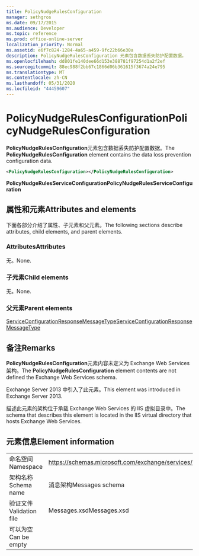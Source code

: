 ```yaml
---
title: PolicyNudgeRulesConfiguration
manager: sethgros
ms.date: 09/17/2015
ms.audience: Developer
ms.topic: reference
ms.prod: office-online-server
localization_priority: Normal
ms.assetid: e6f7c824-1284-4a65-a459-9fc22b66e30a
description: PolicyNudgeRulesConfiguration 元素包含数据丢失防护配置数据。
ms.openlocfilehash: dd801fe140dee66d153e388781f97254d1a2f2ef
ms.sourcegitcommit: 88ec988f2bb67c1866d06b361615f3674a24e795
ms.translationtype: MT
ms.contentlocale: zh-CN
ms.lasthandoff: 05/31/2020
ms.locfileid: "44459607"
---
```

# <a name="policynudgerulesconfiguration"></a><span data-ttu-id="86005-103">PolicyNudgeRulesConfiguration</span><span class="sxs-lookup"><span data-stu-id="86005-103">PolicyNudgeRulesConfiguration</span></span>

<span data-ttu-id="86005-104">**PolicyNudgeRulesConfiguration**元素包含数据丢失防护配置数据。</span><span class="sxs-lookup"><span data-stu-id="86005-104">The **PolicyNudgeRulesConfiguration** element contains the data loss prevention configuration data.</span></span> 
  
```XML
<PolicyNudgeRulesConfiguration></PolicyNudgeRulesConfiguration>
```

 <span data-ttu-id="86005-105">**PolicyNudgeRulesServiceConfiguration**</span><span class="sxs-lookup"><span data-stu-id="86005-105">**PolicyNudgeRulesServiceConfiguration**</span></span>
## <a name="attributes-and-elements"></a><span data-ttu-id="86005-106">属性和元素</span><span class="sxs-lookup"><span data-stu-id="86005-106">Attributes and elements</span></span>

<span data-ttu-id="86005-107">下面各部分介绍了属性、子元素和父元素。</span><span class="sxs-lookup"><span data-stu-id="86005-107">The following sections describe attributes, child elements, and parent elements.</span></span>
  
### <a name="attributes"></a><span data-ttu-id="86005-108">Attributes</span><span class="sxs-lookup"><span data-stu-id="86005-108">Attributes</span></span>

<span data-ttu-id="86005-109">无。</span><span class="sxs-lookup"><span data-stu-id="86005-109">None.</span></span>
  
### <a name="child-elements"></a><span data-ttu-id="86005-110">子元素</span><span class="sxs-lookup"><span data-stu-id="86005-110">Child elements</span></span>

<span data-ttu-id="86005-111">无。</span><span class="sxs-lookup"><span data-stu-id="86005-111">None.</span></span>
  
### <a name="parent-elements"></a><span data-ttu-id="86005-112">父元素</span><span class="sxs-lookup"><span data-stu-id="86005-112">Parent elements</span></span>

[<span data-ttu-id="86005-113">ServiceConfigurationResponseMessageType</span><span class="sxs-lookup"><span data-stu-id="86005-113">ServiceConfigurationResponseMessageType</span></span>](serviceconfigurationresponsemessagetype.md)
  
## <a name="remarks"></a><span data-ttu-id="86005-114">备注</span><span class="sxs-lookup"><span data-stu-id="86005-114">Remarks</span></span>

<span data-ttu-id="86005-115">**PolicyNudgeRulesConfiguration**元素内容未定义为 Exchange Web Services 架构。</span><span class="sxs-lookup"><span data-stu-id="86005-115">The **PolicyNudgeRulesConfiguration** element contents are not defined the Exchange Web Services schema.</span></span> 
  
<span data-ttu-id="86005-116">Exchange Server 2013 中引入了此元素。</span><span class="sxs-lookup"><span data-stu-id="86005-116">This element was introduced in Exchange Server 2013.</span></span>
  
<span data-ttu-id="86005-117">描述此元素的架构位于承载 Exchange Web Services 的 IIS 虚拟目录中。</span><span class="sxs-lookup"><span data-stu-id="86005-117">The schema that describes this element is located in the IIS virtual directory that hosts Exchange Web Services.</span></span>
  
## <a name="element-information"></a><span data-ttu-id="86005-118">元素信息</span><span class="sxs-lookup"><span data-stu-id="86005-118">Element information</span></span>

|||
|:-----|:-----|
|<span data-ttu-id="86005-119">命名空间</span><span class="sxs-lookup"><span data-stu-id="86005-119">Namespace</span></span>  <br/> |https://schemas.microsoft.com/exchange/services/2006/messages  <br/> |
|<span data-ttu-id="86005-120">架构名称</span><span class="sxs-lookup"><span data-stu-id="86005-120">Schema name</span></span>  <br/> |<span data-ttu-id="86005-121">消息架构</span><span class="sxs-lookup"><span data-stu-id="86005-121">Messages schema</span></span>  <br/> |
|<span data-ttu-id="86005-122">验证文件</span><span class="sxs-lookup"><span data-stu-id="86005-122">Validation file</span></span>  <br/> |<span data-ttu-id="86005-123">Messages.xsd</span><span class="sxs-lookup"><span data-stu-id="86005-123">Messages.xsd</span></span>  <br/> |
|<span data-ttu-id="86005-124">可以为空</span><span class="sxs-lookup"><span data-stu-id="86005-124">Can be empty</span></span>  <br/> ||
   

